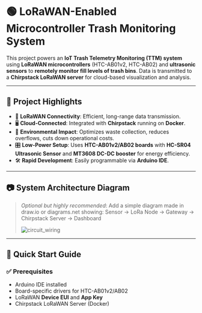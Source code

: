 # 🟢 LoRaWAN-Enabled Microcontroller Trash Monitoring System

This project powers an **IoT Trash Telemetry Monitoring (TTM) system** using **LoRaWAN microcontrollers** (HTC-AB01v2, HTC-AB02) and **ultrasonic sensors** to **remotely monitor fill levels of trash bins**. Data is transmitted to a **Chirpstack LoRaWAN server** for cloud-based visualization and analysis.

---

## 📌 Project Highlights
- 📡 **LoRaWAN Connectivity**: Efficient, long-range data transmission.
- 🖥️ **Cloud-Connected**: Integrated with **Chirpstack** running on **Docker**.
- 🧹 **Environmental Impact**: Optimizes waste collection, reduces overflows, cuts down operational costs.
- 🎛️ **Low-Power Setup**: Uses **HTC-AB01v2/AB02 boards** with **HC-SR04 Ultrasonic Sensor** and **MT3608 DC-DC booster** for energy efficiency.
- 🛠️ **Rapid Development**: Easily programmable via **Arduino IDE**.

---

## 📷 System Architecture Diagram
> _Optional but highly recommended_: Add a simple diagram made in draw.io or diagrams.net showing:
> Sensor → LoRa Node → Gateway → Chirpstack Server → Dashboard
>
> ![circuit_wiring](https://github.com/user-attachments/assets/f7a3affd-5ec3-4250-bf0b-a2cba2337916)

---

## 🚀 Quick Start Guide

### ✅ Prerequisites
- Arduino IDE installed
- Board-specific drivers for HTC-AB01v2/AB02
- LoRaWAN **Device EUI** and **App Key**
- Chirpstack LoRaWAN Server (Docker)

